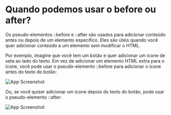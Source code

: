 # Quando podemos usar o before ou after?

Os pseudo-elementos ::before e ::after são usados ​​para adicionar conteúdo antes ou depois de um elemento específico. Eles são úteis quando você quer adicionar conteúdo a um elemento sem modificar o HTML.

Por exemplo, imagine que você tem um botão e quer adicionar um ícone de seta ao lado do texto. Em vez de adicionar um elemento HTML extra para o ícone, você pode usar o pseudo-elemento ::before para adicionar o ícone antes do texto do botão:

![App Screenshot](https://uploaddeimagens.com.br/images/004/283/695/original/befiore.png?1672792094)

Ou, se você quiser adicionar um ícone depois do texto do botão, pode usar o pseudo-elemento ::after:

![App Screenshot](https://uploaddeimagens.com.br/images/004/283/699/original/after.png?1672792527)
